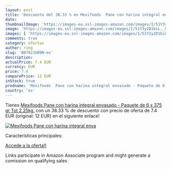 ```yaml
---
layout: post
title: 'Descuento del 38.33 % en Mexifoods  Pane con harina integral enva'
date: 
thumbnailImage: 'https://images-eu.ssl-images-amazon.com/images/I/51Y3y2D1biL._SL200_.jpg'
image: 'https://images-eu.ssl-images-amazon.com/images/I/51Y3y2D1biL._SL200_.jpg'
images: [ 'https://images-eu.ssl-images-amazon.com/images/I/51Y3y2D1biL._SL200_.jpg' ]
comments: true
category: ofertas
author: ring
slug: 'B0792JGR9N-es'
description:
actualPrice: 7.4 EUR
currency: EUR
price: 7.4
comparePrice: 12 EUR
inStock: true
prodname: 'Mexifoods  Pane con harina integral envasado - Paquete de 6 x 375 gr Tot 2.25kg.'
country: 'es'
---
```


Tienes [Mexifoods  Pane con harina integral envasado - Paquete de 6 x 375 gr Tot 2.25kg.](https://www.amazon.es/dp/B0792JGR9N/?tag=tolees-21) con un 38.33 % de descuento con precio de oferta de 7.4 EUR (original: 12 EUR) en el siguiente enlace!

[![Mexifoods  Pane con harina integral enva](https://images-eu.ssl-images-amazon.com/images/I/51Y3y2D1biL._SL200_.jpg)](https://www.amazon.es/dp/B0792JGR9N/?tag=tolees-21)

Características principales:


[Accede a la oferta!!](https://www.amazon.es/dp/B0792JGR9N/?tag=tolees-21)

Links participate in Amazon Associate program and might generate a comission on qualifying sales


